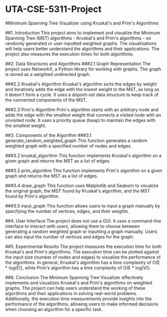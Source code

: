 # UTA-CSE-5311-Project
#Minimum Spanning Tree Visualizer using Kruskal's and Prim's Algorithms

##1. Introduction
This project aims to implement and visualize the Minimum Spanning Tree (MST) algorithms - Kruskal's and Prim's algorithms - on randomly generated or user-inputted weighted graphs. The visualizations will help users better understand the algorithms and their applications. The project also measures the execution times for both algorithms.

##2. Data Structures and Algorithms
###2.1 Graph Representation
The project uses NetworkX, a Python library for working with graphs. The graph is stored as a weighted undirected graph.

###2.2 Kruskal's Algorithm
Kruskal's algorithm sorts the edges by weight and iteratively adds the edge with the lowest weight to the MST, as long as it doesn't form a cycle. It uses a disjoint-set data structure to keep track of the connected components of the MST.

###2.3 Prim's Algorithm
Prim's algorithm starts with an arbitrary node and adds the edge with the smallest weight that connects a visited node with an unvisited node. It uses a priority queue (heap) to maintain the edges with the smallest weight.

##3. Components of the Algorithm
###3.1 generate_random_weighted_graph
This function generates a random weighted graph with a specified number of nodes and edges.

###3.2 kruskal_algorithm
This function implements Kruskal's algorithm on a given graph and returns the MST as a list of edges.

###3.3 prim_algorithm
This function implements Prim's algorithm on a given graph and returns the MST as a list of edges.

###3.4 draw_graph
This function uses Matplotlib and Seaborn to visualize the original graph, the MST found by Kruskal's algorithm, and the MST found by Prim's algorithm.

###3.5 input_graph
This function allows users to input a graph manually by specifying the number of vertices, edges, and their weights.

##4. User Interface
The project does not use a GUI. It uses a command-line interface to interact with users, allowing them to choose between generating a random weighted graph or inputting a graph manually. Users can also input the number of vertices and edges for the graph.

##5. Experimental Results
The project measures the execution time for both Kruskal's and Prim's algorithms. The execution time can be plotted against the input size (number of nodes and edges) to visualize the performance of the algorithms. In general, Kruskal's algorithm has a time complexity of O(E * log(E)), while Prim's algorithm has a time complexity of O(E * log(V)).

##6. Conclusion
The Minimum Spanning Tree Visualizer effectively implements and visualizes Kruskal's and Prim's algorithms on weighted graphs. The project can help users understand the working of these algorithms and their applications in solving real-world problems. Additionally, the execution time measurements provide insights into the performance of the algorithms, allowing users to make informed decisions when choosing an algorithm for a specific task.

